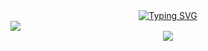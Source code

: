 <!-- dynamic typing effect 动态打字效果 -->
  <div align="center">
    <a href="https://blog.sunguoqi.com/">
      <img src="https://readme-typing-svg.demolab.com?font=Fira+Code&pause=1000&width=435&lines=console.log(%22Hello%2C%20World%22);小王同学祝您今天愉快!&center=true&size=27" alt="Typing SVG" />
    </a>
  </div>
<!-- 敲代码的图片 -->
<img src="https://cdn.jsdelivr.net/gh/sun0225SUN/sun0225SUN/assets/images/coding.gif" /><br>
<!-- 统计仓库语言类别及占比 -->
<div align="center"> <img src="https://github-readme-stats.vercel.app/api/top-langs/?username=wdkcc&hide_title=true&hide_border=true&layout=compact&langs_count=6&text_color=000&icon_color=fff&bg_color=0,52fa5a,4dfcff,c64dff&theme=graywhite" /> </div>
